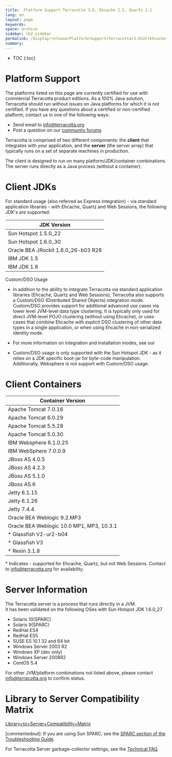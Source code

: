 ```yaml
---
title:  Platform Support Terracotta 3.6, Ehcache 2.5, Quartz 2.1  
lang: en
layout: page
keywords:
space: archive
sidebar: lb2_sidebar
permalink: /display/release/Platform+Support+Terracotta+3.6%2C+Ehcache+2.5%2C+Quartz+2.1.html
summary:
---
```


* TOC
{:toc}

Platform Support
================

The platforms listed on this page are currently certified for use with commercial Terracotta product editions. As a 100% Java solution, Terracotta should run without issues on Java platforms for which it is not certified. If you have any questions about a certified or non-certified platform, contact us in one of the following ways:

*   Send email to [info@terracotta.org](mailto:info@terracotta.org)
*   Post a question on our [community forums](http://forums.terracotta.org)

Terracotta is comprised of two different components: the **client** that integrates with your application, and the **server** (the server array) that typically runs on a set of separate machines in production.

The client is designed to run on many platform/JDK/container combinations. The server runs directly as a Java process (without a container).

Client JDKs
===========

For standard usage (also referred as Express integration) - via standard application libraries - with Ehcache, Quartz and Web Sessions, the following JDK's are supported:

| JDK Version |
| --- |
| Sun Hotspot 1.5.0\_22 |
| Sun Hotspot 1.6.0\_30 |
| Oracle BEA JRockit 1.6.0\_26-b03 R28 |
| IBM JDK 1.5 |
| IBM JDK 1.6 |

Custom/DSO Usage

*   In addition to the ability to integrate Terracotta via standard application libraries (Ehcache, Quartz and Web Sessions), Terracotta also supports a Custom/DSO (Distributed Shared Objects) integration mode. Custom/DSO provides support for additional advanced use cases via lower level JVM-level data type clustering. It is typically only used for direct JVM-level POJO clustering (without using Ehcache), or uses cases that combine Ehcache with explicit DSO clustering of other data types in a single application, or when using Ehcache in non-serialized identity mode.
*   For more information on integration and installation modes, see our
    
*   Custom/DSO usage is only supported with the Sun Hotspot JDK - as it relies on a JDK specific boot-jar for byte-code manipulation. Additionally, Websphere is not support with Custom/DSO usage.

Client Containers
=================

| Container Version |
| --- |
| Apache Tomcat 7.0.16 |
| Apache Tomcat 6.0.29 |
| Apache Tomcat 5.5.28 |
| Apache Tomcat 5.0.30 |
| IBM Websphere 6.1.0.25 |
| IBM WebSphere 7.0.0.9 |
| JBoss AS 4.0.5 |
| JBoss AS 4.2.3 |
| JBoss AS 5.1.0 |
| JBoss AS 6 |
| Jetty 6.1.15 |
| Jetty 6.1.26 |
| Jetty 7.4.4 |
| Oracle BEA Weblogic 9.2.MP3 |
| Oracle BEA Weblogic 10.0 MP1, MP3, 10.3.1 |
| \* Glassfish V2-ur2-b04 |
| \* Glassfish V3 |
| \* Resin 3.1.8 |

\* Indicates - supported for Ehcache, Quartz, but not Web Sessions. Contact to [info@terracotta.org](mailto:info@terracotta.org) for availability.

Server Information
==================

The Terracotta server is a process that runs directly in a JVM.  
It has been validated on the following OSes with Sun Hotspot JDK 1.6.0\_27

*   Solaris 10(SPARC)
*   Solaris 9(SPARC)
*   RedHat ES4
*   RedHat ES5
*   SUSE ES 10.1 32 and 64 bit
*   Windows Server 2003 R2
*   Windows XP (dev only)
*   Windows Server 2008R2
*   CentOS 5.4

For other JVM/platform combinations not listed above, please contact info@terracotta.org to confirm status.

Library to Server Compatibility Matrix
======================================

[Library+to+Server+Compatibility+Matrix](Library+to+Server+Compatibility+Matrix)

[commentedout]: If you are using Sun SPARC, see the [SPARC section of the Troubleshooting Guide](/display/docs/Troubleshooting+Guide).

For Terracotta Server garbage-collector settings, see the [Technical FAQ](Technical+FAQ).


